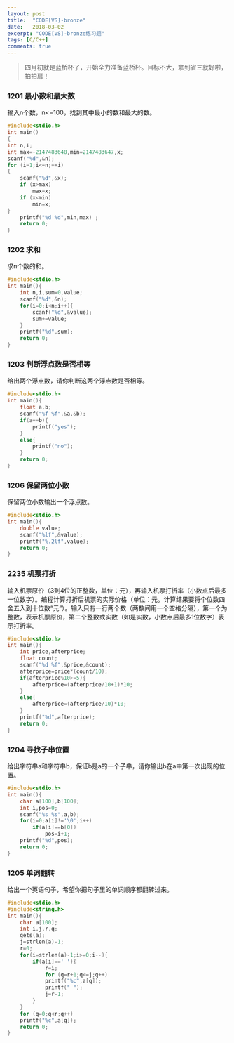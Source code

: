 ```yaml
---
layout: post
title:  "CODE[VS]-bronze"
date:   2018-03-02
excerpt: "CODE[VS]-bronze练习题"
tags: [C/C++]
comments: true
---
```


> 四月初就是蓝桥杯了，开始全力准备蓝桥杯。目标不大，拿到省三就好啦，拍拍肩！

### 1201 最小数和最大数
输入n个数，n<=100，找到其中最小的数和最大的数。        
``` c
#include<stdio.h>
int main()
{
int n,i;
int max=-2147483648,min=2147483647,x;
scanf("%d",&n);
for (i=1;i<=n;++i)
{
	scanf("%d",&x);
	if (x>max)
    	max=x;
	if (x<min)
		min=x;
}
    printf("%d %d",min,max) ;
    return 0;
}
```

### 1202 求和
求n个数的和。       
``` c
#include<stdio.h>
int main(){
	int n,i,sum=0,value;
	scanf("%d",&n);
	for(i=0;i<n;i++){
		scanf("%d",&value);
		sum+=value;
	}
	printf("%d",sum);
	return 0;
} 
```

### 1203 判断浮点数是否相等
给出两个浮点数，请你判断这两个浮点数是否相等。      
``` c
#include<stdio.h>
int main(){
	float a,b;
	scanf("%f %f",&a,&b);
	if(a==b){
		printf("yes");
	}
	else{
		printf("no");
	}
	return 0;
} 
```

### 1206 保留两位小数
保留两位小数输出一个浮点数。       
``` c
#include<stdio.h>
int main(){
	double value;
	scanf("%lf",&value);
	printf("%.2lf",value);
	return 0;
}
```

### 2235 机票打折
输入机票原价（3到4位的正整数，单位：元），再输入机票打折率（小数点后最多一位数字）。编程计算打折后机票的实际价格（单位：元。计算结果要将个位数四舍五入到十位数“元”）。输入只有一行两个数（两数间用一个空格分隔），第一个为整数，表示机票原价，第二个整数或实数（如是实数，小数点后最多1位数字）表示打折率。          
``` c
#include<stdio.h>
int main(){
	int price,afterprice;
	float count;
	scanf("%d %f",&price,&count);
	afterprice=price*(count/10);
	if(afterprice%10>=5){
		afterprice=(afterprice/10+1)*10;
	}
	else{
		afterprice=(afterprice/10)*10;
	}
	printf("%d",afterprice);
	return 0;
}
```

### 1204 寻找子串位置
给出字符串a和字符串b，保证b是a的一个子串，请你输出b在a中第一次出现的位置。          
``` c
#include<stdio.h>
int main(){
	char a[100],b[100];
	int i,pos=0;
	scanf("%s %s",a,b);
	for(i=0;a[i]!='\0';i++)
		if(a[i]==b[0])
			pos=i+1;
	printf("%d",pos); 
	return 0;
}
```

### 1205 单词翻转
给出一个英语句子，希望你把句子里的单词顺序都翻转过来。       
``` c
#include<stdio.h>
#include<string.h>
int main(){
	char a[100];
	int i,j,r,q;
	gets(a);
	j=strlen(a)-1;
	r=0;
	for(i=strlen(a)-1;i>=0;i--){
		if(a[i]==' '){
			r=i;
			for (q=r+1;q<=j;q++)
			printf("%c",a[q]);
			printf(" ");
			j=r-1;
		}
	}
	for (q=0;q<r;q++)
	printf("%c",a[q]);
	return 0;
}
```